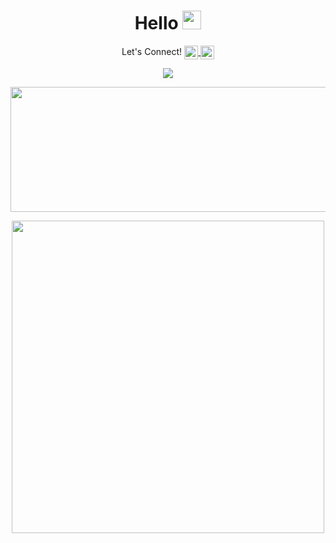 

  <h1 align= "center"> Hello
  <img src="https://raw.githubusercontent.com/MartinHeinz/MartinHeinz/master/wave.gif" width="30px">
     </h1>
     <p align="center">Let's Connect! 
<a href="https://twitter.com/KomalKaur99">
  <img align="center" alt="Komal Kaur | Twitter" width="22px" src="https://raw.githubusercontent.com/peterthehan/peterthehan/master/assets/twitter.svg" />
</a>
<a href="https://www.linkedin.com/in/kkomal/">
  <img align="center" alt="Komal's LinkedIN" width="22px" src="https://raw.githubusercontent.com/peterthehan/peterthehan/master/assets/linkedin.svg" />
</a>
 
</p>
     <p align="center">
  <img src="https://media.giphy.com/media/L1R1tvI9svkIWwpVYr/giphy.gif" /> 
  
</p>

</p>

<p align="center" >
  <img  src="https://github-readme-stats.vercel.app/api?username=komal914&theme=radical&show_icons=true" width="1000px" height="200px"/>
</p>

<p align="center">
  <img align="center" src="https://github-readme-stats.vercel.app/api/top-langs/?username=komal914&theme=radical&layout=compact"  width="500px"  />
   









<!---
Komal914/Komal914 is a ✨ special ✨ repository because its `README.md` (this file) appears on your GitHub profile.
You can click the Preview link to take a look at your changes.
--->
